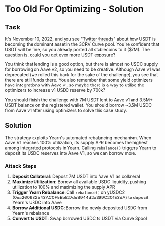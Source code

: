 # Too Old For Optimizing - Solution
## Task
It's November 10, 2022, and you see ["Twitter threads"](https://x.com/DeFiyst/status/1590679489905729537) about how USDT is becoming the dominant asset in the 3CRV Curve pool. You're confident that USDT will be fine, so you already ported all stablecoins to it ($7M). The question is, could you get even more USDT exposure?

You think that lending is a good option, but there is almost no USDC supply for borrowing on Aave v2, so you need to be creative. Although Aave v1 was deprecated (we rolled this back for the sake of the challenge), you see that there are still funds there. You also remember that some yield optimizers have integrations with Aave v1, so maybe there is a way to utilise the optimizers to increase v1 USDC reserve by 700k?

You should finish the challenge with 7M USDT lent to Aave v1 and 3.5M+ USDT balance on the registered wallet. You should borrow ~3.5M USDC from Aave v1 after using optimizers to solve this case study.


## Solution
The strategy exploits Yearn's automated rebalancing mechanism. When Aave V1 reaches 100% utilization, its supply APR becomes the highest among integrated protocols in Yearn. Calling `rebalance()` triggers Yearn to deposit its USDC reserves into Aave V1, so we can borrow more.

### Attack Steps

1. **Deposit Collateral**: Deposit 7M USDT into Aave V1 as collateral
2. **Maximize Utilization**: Borrow all available USDC liquidity, pushing utilization to 100% and maximizing the supply APR
3. **Trigger Yearn Rebalance**: Call `rebalance()` on yUSDC2 (0xa2609B2b43AC0F5EbE27deB944d2a399C201E3dA) to deposit Yearn's USDC into Aave
4. **Borrow Additional USDC**: Borrow the newly deposited USDC from Yearn's rebalance
5. **Convert to USDT**: Swap borrowed USDC to USDT via Curve 3pool